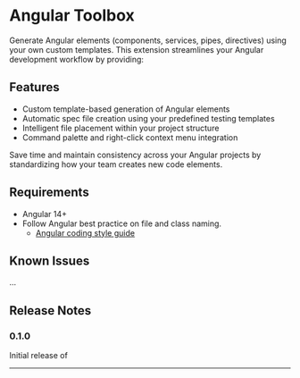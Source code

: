 # Angular Toolbox

Generate Angular elements (components, services, pipes, directives) using your own custom templates. This extension streamlines your Angular development workflow by providing:

## Features

- Custom template-based generation of Angular elements
- Automatic spec file creation using your predefined testing templates
- Intelligent file placement within your project structure
- Command palette and right-click context menu integration

Save time and maintain consistency across your Angular projects by standardizing how your team creates new code elements.

## Requirements

- Angular 14+
- Follow Angular best practice on file and class naming.
  - [Angular coding style guide](https://angular.dev/style-guide)

## Known Issues

...

## Release Notes

### 0.1.0

Initial release of

---
